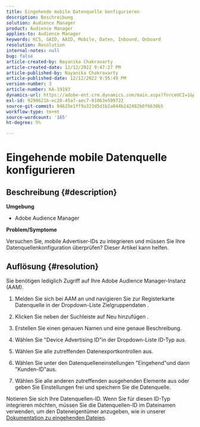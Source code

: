 ```yaml
---
title: Eingehende mobile Datenquelle konfigurieren
description: Beschreibung
solution: Audience Manager
product: Audience Manager
applies-to: Audience Manager
keywords: KCS, GAID, AAID, Mobile, Daten, Inbound, Onboard
resolution: Resolution
internal-notes: null
bug: false
article-created-by: Nayanika Chakravarty
article-created-date: 12/12/2022 9:47:27 PM
article-published-by: Nayanika Chakravarty
article-published-date: 12/12/2022 9:55:49 PM
version-number: 3
article-number: KA-19193
dynamics-url: https://adobe-ent.crm.dynamics.com/main.aspx?forceUCI=1&pagetype=entityrecord&etn=knowledgearticle&id=fdc3858b-667a-ed11-81ac-6045bd006b25
exl-id: 9290621b-ec20-45a7-aec7-01063e599722
source-git-commit: 04625e1ff9a323d5d1b2a044b242482b0f6630b5
workflow-type: tm+mt
source-wordcount: '165'
ht-degree: 5%

---
```


# Eingehende mobile Datenquelle konfigurieren

## Beschreibung {#description}


<b>Umgebung</b>

- Adobe Audience Manager

<b>Problem/Symptome</b>

Versuchen Sie, mobile Advertiser-IDs zu integrieren und müssen Sie Ihre Datenquellenkonfiguration überprüfen? Dieser Artikel kann helfen.


## Auflösung {#resolution}


Sie benötigen lediglich Zugriff auf Ihre Adobe Audience Manager-Instanz (AAM).

1) Melden Sie sich bei AAM an und navigieren Sie zur Registerkarte Datenquelle in der Dropdown-Liste Zielgruppendaten .

2) Klicken Sie neben der Suchleiste auf Neu hinzufügen .

3) Erstellen Sie einen genauen Namen und eine genaue Beschreibung.

4) Wählen Sie &quot;Device Advertising ID&quot;in der Dropdown-Liste ID-Typ aus.

5) Wählen Sie alle zutreffenden Datenexportkontrollen aus.

6) Wählen Sie unter den Datenquelleneinstellungen &quot;Eingehend&quot;und dann &quot;Kunden-ID&quot;aus.

7) Wählen Sie alle anderen zutreffenden ausgehenden Elemente aus oder geben Sie Einstellungen frei und speichern Sie die Datenquelle.

Notieren Sie sich Ihre Datenquellen-ID. Wenn Sie für diesen ID-Typ integrieren möchten, müssen Sie die Datenquellen-ID im Dateinamen verwenden, um den Dateneigentümer anzugeben, wie in unserer [Dokumentation zu eingehenden Dateien](https://experienceleague.adobe.com/docs/audience-manager/user-guide/implementation-integration-guides/sending-audience-data/batch-data-transfer-process/inbound-s3-filenames.html?lang=en).

